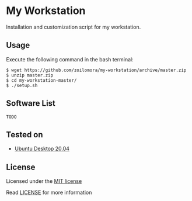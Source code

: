 # My Workstation
Installation and customization script for my workstation.

## Usage
Execute the following command in the bash terminal:

    $ wget https://github.com/zoilomora/my-workstation/archive/master.zip
    $ unzip master.zip
    $ cd my-workstation-master/
    $ ./setup.sh

## Software List

    TODO

## Tested on
- [Ubuntu Desktop 20.04](http://releases.ubuntu.com/20.04/ubuntu-20.04-desktop-amd64.iso)

## License
Licensed under the [MIT license](http://opensource.org/licenses/MIT)

Read [LICENSE](LICENSE) for more information
